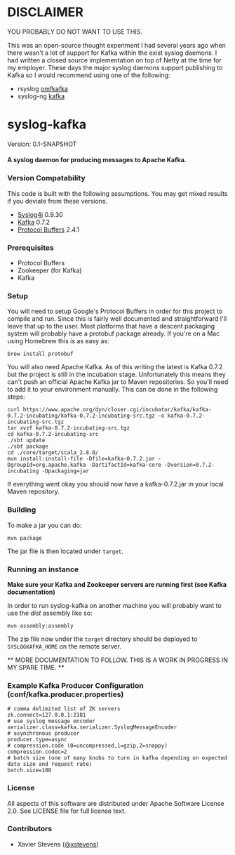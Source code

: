 # DISCLAIMER
YOU PROBABLY DO NOT WANT TO USE THIS.

This was an open-source thought experiment I had several years ago when there wasn't a lot of support for Kafka within the exist syslog daemons. I had written a closed source implementation on top of Netty at the time for my employer. These days the major syslog daemons support publishing to Kafka so I would recommend using one of the following:

* rsyslog [omfkafka](http://www.rsyslog.com/doc/master/configuration/modules/omkafka.html)
* syslog-ng [kafka](https://www.balabit.com/documents/syslog-ng-ose-latest-guides/en/syslog-ng-ose-guide-admin/html/configuring-destinations-kafka.html)

# syslog-kafka #

Version: 0.1-SNAPSHOT

#### A syslog daemon for producing messages to Apache Kafka. ####


### Version Compatability ###
This code is built with the following assumptions.  You may get mixed results if you deviate from these versions.

* [Syslog4j](http://www.syslog4j.org/) 0.9.30
* [Kafka](http://incubator.apache.org/kafka) 0.7.2
* [Protocol Buffers](https://developers.google.com/protocol-buffers) 2.4.1

### Prerequisites ###
* Protocol Buffers
* Zookeeper (for Kafka)
* Kafka

### Setup ###
You will need to setup Google's Protocol Buffers in order for this project to compile and run. Since this is fairly well documented and straightforward I'll leave that up to the user. Most platforms that have a descent packaging system will probably have a protobuf package already. If you're on a Mac using Homebrew this is as easy as:

`brew install protobuf`

You will also need Apache Kafka. As of this writing the latest is Kafka 0.7.2 but the project is still in the incubation stage. Unfortunately this means they can't push an official Apache Kafka jar to Maven repositories. So you'll need to add it to your environment manually. This can be done in the following steps:

    curl https://www.apache.org/dyn/closer.cgi/incubator/kafka/kafka-0.7.2-incubating/kafka-0.7.2-incubating-src.tgz -o kafka-0.7.2-incubating-src.tgz
    tar xvzf kafka-0.7.2-incubating-src.tgz
    cd kafka-0.7.2-incubating-src
    ./sbt update
    ./sbt package
    cd ./core/target/scala_2.8.0/
    mvn install:install-file -Dfile=kafka-0.7.2.jar -DgroupId=org.apache.kafka -DartifactId=kafka-core -Dversion=0.7.2-incubating -Dpackaging=jar
    
If everything went okay you should now have a kafka-0.7.2.jar in your local Maven repository.

### Building ###
To make a jar you can do:  

`mvn package`

The jar file is then located under `target`.

### Running an instance ###
**Make sure your Kafka and Zookeeper servers are running first (see Kafka documentation)**

In order to run syslog-kafka on another machine you will probably want to use the _dist_ assembly like so:

`mvn assembly:assembly`

The zip file now under the `target` directory should be deployed to `SYSLOGKAFKA_HOME` on the remote server.

** MORE DOCUMENTATION TO FOLLOW. THIS IS A WORK IN PROGRESS IN MY SPARE TIME. **

### Example Kafka Producer Configuration (conf/kafka.producer.properties) ###
    # comma delimited list of ZK servers
    zk.connect=127.0.0.1:2181
    # use syslog message encoder
    serializer.class=kafka.serializer.SyslogMessageEncoder
    # asynchronous producer
    producer.type=async
    # compression.code (0=uncompressed,1=gzip,2=snappy)
    compression.codec=2
    # batch size (one of many knobs to turn in kafka depending on expected data size and request rate)
    batch.size=100

### License ###
All aspects of this software are distributed under Apache Software License 2.0. See LICENSE file for full license text.

### Contributors ###

* Xavier Stevens ([@xstevens](http://twitter.com/xstevens))
